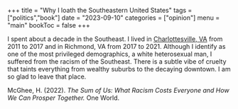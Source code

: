 +++
title = "Why I loath the Southeastern United States"
tags = ["politics","book"]
date = "2023-09-10"
categories = ["opinion"]
menu = "main"
bookToc = false
+++

I spent about a decade in the Southeast. I lived in [Charlottesville, VA](https://en.wikipedia.org/wiki/Unite_the_Right_rally) from 2011 to 2017 and in Richmond, VA from 2017 to 2021. Although I identify as one of the most privileged demographics, a white heterosexual man, I suffered from the racism of the Southeast. There is a subtle vibe of cruelty that taints everything from wealthy suburbs to the decaying downtown. I am so glad to leave that place.

McGhee, H. (2022). *The Sum of Us: What Racism Costs Everyone and How We Can Prosper Together.* One World.
